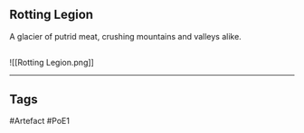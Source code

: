 ## Rotting Legion
A glacier of putrid meat, crushing mountains and valleys alike.
##
![[Rotting Legion.png]]

---
## Tags
#Artefact
#PoE1